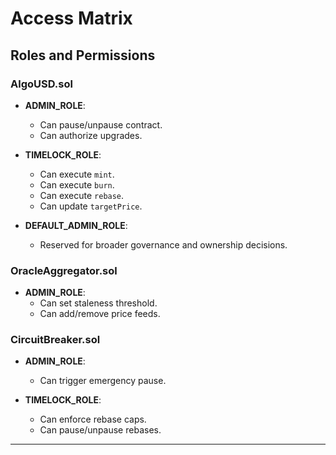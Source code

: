 # Access Matrix

## Roles and Permissions

### **AlgoUSD.sol**
- **ADMIN_ROLE**:
  - Can pause/unpause contract.
  - Can authorize upgrades.

- **TIMELOCK_ROLE**:
  - Can execute `mint`.
  - Can execute `burn`.
  - Can execute `rebase`.
  - Can update `targetPrice`.

- **DEFAULT_ADMIN_ROLE**:
  - Reserved for broader governance and ownership decisions.

### **OracleAggregator.sol**
- **ADMIN_ROLE**:
  - Can set staleness threshold.
  - Can add/remove price feeds.

### **CircuitBreaker.sol**
- **ADMIN_ROLE**:
  - Can trigger emergency pause.

- **TIMELOCK_ROLE**:
  - Can enforce rebase caps.
  - Can pause/unpause rebases.

---